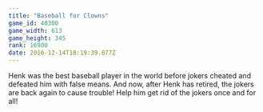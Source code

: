 ```yaml
---
title: "Baseball for Clowns"
game_id: 40300
game_width: 613
game_height: 345
rank: 16900
date: 2016-12-14T18:19:39.877Z
---
```

Henk was the best baseball player in the world before jokers cheated and defeated him with false means. And now, after Henk has retired, the jokers are back again to cause trouble! Help him get rid of the jokers once and for all!